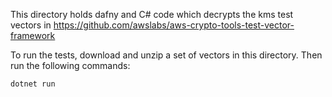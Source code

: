 This directory holds dafny and C# code which decrypts the kms test vectors in https://github.com/awslabs/aws-crypto-tools-test-vector-framework

To run the tests, download and unzip a set of vectors in this directory.
Then run the following commands:

```
dotnet run
```
